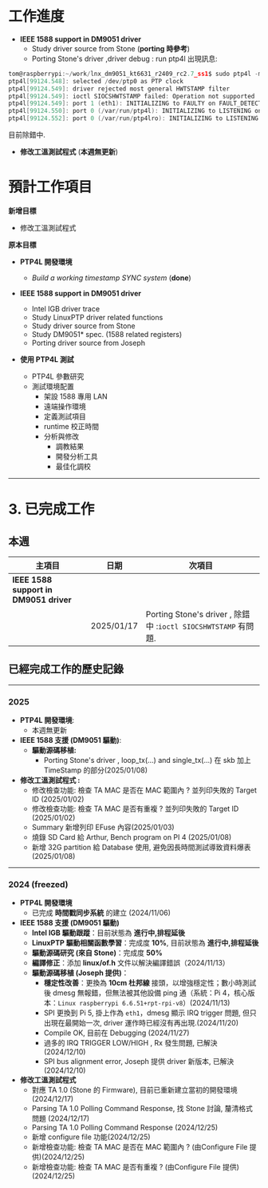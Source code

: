 # 工作進度

- **IEEE 1588 support in DM9051 driver** 
    - Study driver source from Stone (**porting 時參考**)
    - Porting Stone's driver ,driver debug : run ptp4l 出現訊息:
``` c
tom@raspberrypi:~/work/lnx_dm9051_kt6631_r2409_rc2.7_ss1$ sudo ptp4l -m -H -i eth1                                       
ptp4l[99124.548]: selected /dev/ptp0 as PTP clock                                                                        
ptp4l[99124.549]: driver rejected most general HWTSTAMP filter                                                           
ptp4l[99124.549]: ioctl SIOCSHWTSTAMP failed: Operation not supported                                                    
ptp4l[99124.549]: port 1 (eth1): INITIALIZING to FAULTY on FAULT_DETECTED (FT_UNSPECIFIED)                               
ptp4l[99124.550]: port 0 (/var/run/ptp4l): INITIALIZING to LISTENING on INIT_COMPLETE                                    
ptp4l[99124.552]: port 0 (/var/run/ptp4lro): INITIALIZING to LISTENING on INIT_COMPLETE     
```
目前除錯中.


- **修改工溫測試程式** (**本週無更新**)


# 預計工作項目

**新增目標**
+ 修改工溫測試程式

**原本目標**
- **PTP4L 開發環境**
    - _Build a working timestamp SYNC system_ (**done**)

- **IEEE 1588 support in DM9051 driver**
    - Intel IGB driver trace
    - Study LinuxPTP driver related functions
    - Study driver source from Stone
    - Study DM9051* spec. (1588 related registers)
    - Porting driver source from Joseph

- **使用 PTP4L 測試**
    - PTP4L 參數研究
    - 測試環境配置
        - 架設 1588 專用 LAN
        - 遠端操作環境
        - 定義測試項目
        - runtime 校正時間
        - 分析與修改
            - 調教結果
            - 開發分析工具
            - 最佳化調校
---

# 3. 已完成工作
## 本週

| 主項目                                    | 日期         | 次項目                                                      |
| -------------------------------------- | ---------- | -------------------------------------------------------- |
| **IEEE 1588 support in DM9051 driver** |            |                                                          |
|                                        | 2025/01/17 | Porting Stone's driver , 除錯中 :`ioctl SIOCSHWTSTAMP` 有問題. |



## 已經完成工作的歷史記錄
---
### 2025

- **PTP4L 開發環境**:
	- 本週無更新
- **IEEE 1588 支援 (DM9051 驅動)**:
    - **驅動源碼移植:**
	    - Porting Stone's driver , loop_tx(...) and single_tx(...) 在 skb 加上 TimeStamp 的部分(2025/01/08)
- **修改工溫測試程式 :**
	- 修改檢查功能: 檢查 TA MAC 是否在 MAC 範圍內 ? 並列印失敗的 Target ID (2025/01/02)
	- 修改檢查功能: 檢查 TA MAC 是否有重複 ? 並列印失敗的 Target ID (2025/01/02)
	- Summary 新增列印 EFuse 內容(2025/01/03)
	- 燒錄 SD Card 給 Arthur, Bench program on PI 4 (2025/01/08)
	- 新增 32G partition 給 Database 使用, 避免因長時間測試導致資料爆表(2025/01/08)

---
### 2024 (freezed)
- **PTP4L 開發環境**
    - 已完成 **時間戳同步系統** 的建立 (2024/11/06)
- **IEEE 1588 支援 (DM9051 驅動)**
    - **Intel IGB 驅動跟蹤**：目前狀態為 **進行中,排程延後**
    - **LinuxPTP 驅動相關函數學習**：完成度 **10%**, 目前狀態為 **進行中,排程延後**
    - **驅動源碼研究 (來自 Stone)**：完成度 **50%**
    - **編譯修正**：添加 **linux/of.h** 文件以解決編譯錯誤（2024/11/13）
    - **驅動源碼移植 (Joseph 提供)**：
        - **穩定性改善**：更換為 **10cm 杜邦線** 接頭，以增強穩定性；數小時測試後 dmesg 無報錯，但無法被其他設備 ping 通（系統：Pi 4，核心版本：`Linux raspberrypi 6.6.51+rpt-rpi-v8`）(2024/11/13)
        - SPI 更換到 Pi 5, 掛上作為 `eth1`，dmesg 顯示 IRQ trigger 問題, 但只出現在最開始一次, driver 運作時已經沒有再出現.(2024/11/20)
        - Compile OK, 目前在 Debugging (2024/11/27)
        - 過多的 IRQ TRIGGER LOW/HIGH , Rx 發生問題, 已解決 (2024/12/10)
        - SPI bus alignment error, Joseph 提供 driver 新版本, 已解決 (2024/12/10)
- **修改工溫測試程式**
	- 對應 TA 1.0 (Stone 的 Firmware), 目前已重新建立當初的開發環境 (2024/12/17)
	- Parsing TA 1.0 Polling Command Response, 找 Stone 討論, 釐清格式問題 (2024/12/17)
	- Parsing TA 1.0 Polling Command Response (2024/12/25)
	- 新增 configure file 功能(2024/12/25)
	- 新增檢查功能: 檢查 TA MAC 是否在 MAC 範圍內 ? (由Configure File 提供)(2024/12/25)
	- 新增檢查功能: 檢查 TA MAC 是否有重複 ? (由Configure File 提供) (2024/12/25)
	

